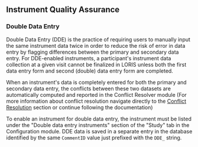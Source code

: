 ## Instrument Quality Assurance

### Double Data Entry
Double Data Entry (DDE) is the practice of requiring users to manually input the 
same instrument data twice in order to reduce the risk of error in data entry by 
flagging differences between the primary and secondary data entry. For DDE-enabled 
instruments, a participant's instrument data collection at a given visit cannot be 
finalized in LORIS unless both the first data entry form and second (double) data 
entry form are completed.

When an instrument's data is completely entered for both the primary and 
secondary data entry, the conflicts between these two datasets are automatically 
computed and reported in the Conflict Resolver module (For more information about 
conflict resolution navigate directly to the [Conflict Resolution](TODO) section 
or continue following the documentation)

To enable an instrument for double data entry, the instrument must be listed 
under the "Double data entry instruments" section of the "Study" tab in the 
Configuration module. DDE data is saved in a separate entry in the database 
identified by the same `CommentID` value just prefixed with the `DDE_` string.

